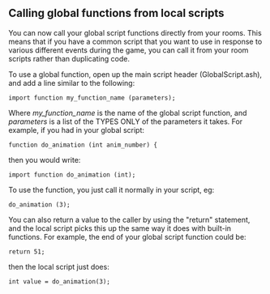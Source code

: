 Calling global functions from local scripts
---

You can now call your global script functions directly from your rooms.
This means that if you have a common script that you want to use in
response to various different events during the game, you can call it
from your room scripts rather than duplicating code.

To use a global function, open up the main script header
(GlobalScript.ash), and add a line similar to the following:

    import function my_function_name (parameters);

Where *my\_function\_name* is the name of the global script function,
and *parameters* is a list of the TYPES ONLY of the parameters it takes.
For example, if you had in your global script:

    function do_animation (int anim_number) {

then you would write:

    import function do_animation (int);

To use the function, you just call it normally in your script, eg:

    do_animation (3);

You can also return a value to the caller by using the "return"
statement, and the local script picks this up the same way it does with
built-in functions. For example, the end of your global script function
could be:

    return 51;

then the local script just does:

    int value = do_animation(3);
